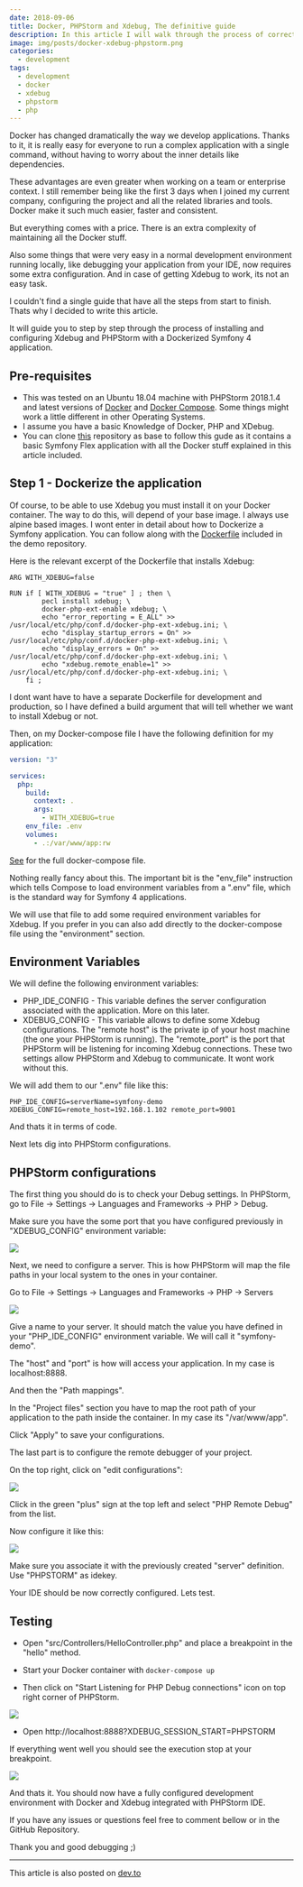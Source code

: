 ```yaml
---
date: 2018-09-06
title: Docker, PHPStorm and Xdebug, The definitive guide
description: In this article I will walk through the process of correctly configuring XDebug with PHPStorm and Docker in a Symfony 4 project.
image: img/posts/docker-xdebug-phpstorm.png
categories:
  - development
tags:
  - development
  - docker
  - xdebug
  - phpstorm
  - php
---
```


Docker has changed dramatically the way we develop applications. Thanks to it, it is really easy for everyone to run a complex application with a single command, without having to worry about the inner details like dependencies.

These advantages are even greater when working on a team or enterprise context. I still remember being like the first 3 days when I joined my current company, configuring the project and all the related libraries and tools. Docker make it such much easier, faster and consistent.

But everything comes with a price. There is an extra complexity of maintaining all the Docker stuff.

Also some things that were very easy in a normal development environment running locally, like debugging your application from your IDE, now requires some extra configuration. And in case of getting Xdebug to work, its not an easy task.

I couldn't find a single guide that have all the steps from start to finish. Thats why I decided to write this article.

It will guide you to step by step through the process of installing and configuring Xdebug and PHPStorm with a Dockerized Symfony 4 application.

## Pre-requisites

- This was tested on an Ubuntu 18.04 machine with PHPStorm 2018.1.4 and latest versions of [Docker](https://www.docker.com/) and [Docker Compose](https://docs.docker.com/compose/). Some things might work a little different in other Operating Systems.
- I assume you have a basic Knowledge of Docker, PHP and XDebug.
- You can clone [this](https://github.com/brpaz/symfony-docker-xdebug-demo) repository as base to follow this gude as it contains a basic Symfony Flex application with all the Docker stuff explained in this article included.

## Step 1 - Dockerize the application

Of course, to be able to use Xdebug you must install it on your Docker container.
The way to do this, will depend of your base image. I always use alpine based images. I wont enter in detail about how to Dockerize a Symfony application. You can follow along with the [Dockerfile](https://github.com/brpaz/symfony-docker-xdebug-demo/blob/master/Dockerfile) included in the demo repository.

Here is the relevant excerpt of the Dockerfile that installs Xdebug:

```
ARG WITH_XDEBUG=false

RUN if [ WITH_XDEBUG = "true" ] ; then \
        pecl install xdebug; \
        docker-php-ext-enable xdebug; \
        echo "error_reporting = E_ALL" >> /usr/local/etc/php/conf.d/docker-php-ext-xdebug.ini; \
        echo "display_startup_errors = On" >> /usr/local/etc/php/conf.d/docker-php-ext-xdebug.ini; \
        echo "display_errors = On" >> /usr/local/etc/php/conf.d/docker-php-ext-xdebug.ini; \
        echo "xdebug.remote_enable=1" >> /usr/local/etc/php/conf.d/docker-php-ext-xdebug.ini; \
    fi ;
```

I dont want have to have a separate Dockerfile for development and production, so I have defined a build argument that will tell whether we want to install Xdebug or not.

Then, on my Docker-compose file I have the following definition for my application:

```yaml
version: "3"

services:
  php:
    build:
      context: .
      args:
        - WITH_XDEBUG=true
    env_file: .env
    volumes:
      - .:/var/www/app:rw
```

[See](https://github.com/brpaz/symfony-docker-xdebug-demo/blob/master/docker-compose.yml) for the full docker-compose file.

Nothing really fancy about this. The important bit is the "env_file" instruction which tells Compose to load environment variables from a ".env" file, which is the standard way for Symfony 4 applications.

We will use that file to add some required environment variables for Xdebug. If you prefer in you can also add directly to the docker-compose file using the "environment" section.

## Environment Variables

We will define the following environment variables:

- PHP_IDE_CONFIG - This variable defines the server configuration associated with the application. More on this later.
- XDEBUG_CONFIG - This variable allows to define some Xdebug configurations. The "remote host" is the private ip of your host machine (the one your PHPStorm is running). The "remote_port" is the port that PHPStorm will be listening for incoming Xdebug connections. These two settings allow PHPStorm and Xdebug to communicate. It wont work without this.

We will add them to our ".env" file like this:

```
PHP_IDE_CONFIG=serverName=symfony-demo
XDEBUG_CONFIG=remote_host=192.168.1.102 remote_port=9001
```

And thats it in terms of code.

Next lets dig into PHPStorm configurations.

## PHPStorm configurations

The first thing you should do is to check your Debug settings. In PHPStorm, go to File -> Settings -> Languages and Frameworks -> PHP > Debug.

Make sure you have the some port that you have configured previously in "XDEBUG_CONFIG" environment variable:

![](http://i.imgur.com/lt8ayc9.png)

Next, we need to configure a server. This is how PHPStorm will map the file paths in your local system to the ones in your container.

Go to File -> Settings -> Languages and Frameworks -> PHP -> Servers

![](http://i.imgur.com/zTF9QFb.png)

Give a name to your server. It should match the value you have defined in your "PHP_IDE_CONFIG" environment variable. We will call it "symfony-demo".

The "host" and "port" is how will access your application. In my case is localhost:8888.

And then the "Path mappings".

In the "Project files" section you have to map the root path of your application to the path inside the container. In my case its "/var/www/app".

Click "Apply" to save your configurations.

The last part is to configure the remote debugger of your project.

On the top right, click on "edit configurations":

![](http://i.imgur.com/G4r1uoo.png)

Click in the green "plus" sign at the top left and select "PHP Remote Debug" from the list.

Now configure it like this:

![](http://i.imgur.com/hTi2lM6.png)

Make sure you associate it with the previously created "server" definition. Use "PHPSTORM" as idekey.

Your IDE should be now correctly configured. Lets test.

## Testing

- Open "src/Controllers/HelloController.php" and place a breakpoint in the "hello" method.

- Start your Docker container with `docker-compose up`

- Then click on "Start Listening for PHP Debug connections" icon on top right corner of PHPStorm.

![](http://i.imgur.com/e6kD7BT.png)

- Open http://localhost:8888?XDEBUG_SESSION_START=PHPSTORM

If everything went well you should see the execution stop at your breakpoint.

![](http://i.imgur.com/UxgccEi.png)

And thats it. You should now have a fully configured development environment with Docker and Xdebug integrated with PHPStorm IDE.

If you have any issues or questions feel free to comment bellow or in the GitHub Repository.

Thank you and good debugging ;)

---

This article is also posted on [dev.to](https://dev.to/brpaz/docker-phpstorm-and-xdebug-the-definitive-guide-14og/)
